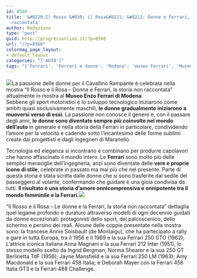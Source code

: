 ```yaml
---
id: 8560
title: '&#8220;Il Rosso &#038; il Rosa&#8221; &#8211; Donne e Ferrari, la storia non
  raccontata'
author: Redazione
type: "post"
guid: http://progressonline.it/?p=8560
url: "/?p=8560"
colormag_page_layout:
- default_layout
categories: "['AUTO']"
tags: "['Ferrari', 'Ferrari e donne', 'Modena', 'museo Ferrari', 'Museo Ferrari Modena', 'Rosso e il Rosa']"
---
```


![](https://progressonline.it/wp-content/uploads/2018/05/Ferrari4-912834-300x200.jpg)La passione delle donne per il Cavallino Rampante è celebrata nella mostra “Il Rosso e il Rosa – Donne e Ferrari, la storia non raccontata” attualmente in mostra al **Museo Enzo Ferrari di Modena**.  
Sebbene gli sport motoristici e lo sviluppo tecnologico iniziarono come ambiti quasi esclusivamente maschili, **le donne gradualmente iniziarono a muoversi verso di essi**. La passione non conosce il genere e, con il passare degli anni, **le donne sono diventate sempre più coinvolte nel mondo dell’auto** in generale e nella storia della Ferrari in particolare, condividendo l’amore per la velocità e cadendo sotto l’incantesimo delle forme sublimi create dai progettisti e dagli ingegneri di Maranello.

Tecnologia ed eleganza si incontrano e combinano per produrre capolavori che hanno affascinato il mondo intero. Le **Ferrari** sono molto più delle semplici meraviglie dell’ingegneria, anzi sono diventate delle **vere e proprie icone di stile**, celebrate in passato ma mai più che nel presente. Parte di questa storia è stata scritta dalle donne che si sono trasferite dal sedile del passeggero al volante, confermando che guidare è una gioia condivisa da tutti. **Il risultato è una storia d’amore onnicomprensiva e onnipotente tra il mondo femminile e la Ferrari.![](https://progressonline.it/wp-content/uploads/2018/05/171521851-121a0288-c4fe-43ad-87e9-333a9ffe8aca-300x180.jpg)**

“Il Rosso e il Rosa – Le donne e la Ferrari, la storia non raccontata” dettaglia quel legame profondo e duraturo attraverso modelli di ogni decennio guidati da donne eccezionali: protagonisti dello sport, del palcoscenico, dello schermo e persino dei reali. Alcune delle coppie presentate nella mostra sono: la francese Annie Soisbault (de Montaigu), che ha partecipato a rally e gare in tutta Europa, tra il 1956 e il 1969 e la sua Ferrari 250 GTO (1962); L’attrice iconica italiana Anna Magnani e la sua Ferrari 212 Inter (1951), lo stesso modello scelto da Ingrid Bergman; Norma Shearer e la sua 250 GT Berlinetta TdF (1956); Jayne Mansfield e la sua Ferrari 250 LM (1963); Amy Macdonald e la sua Ferrari 458 Italia; e Deborah Mayer con la Ferrari 458 Italia GT3 e la Ferrari 488 Challenge.